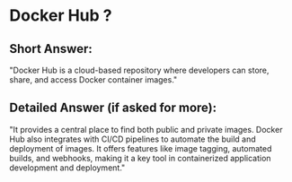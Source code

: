 # Docker Hub ? 

## Short Answer:
"Docker Hub is a cloud-based repository where developers can store, share, and access Docker container images."

## Detailed Answer (if asked for more):
"It provides a central place to find both public and private images. Docker Hub also integrates with CI/CD pipelines to automate the build and deployment of images. It offers features like image tagging, automated builds, and webhooks, making it a key tool in containerized application development and deployment."
